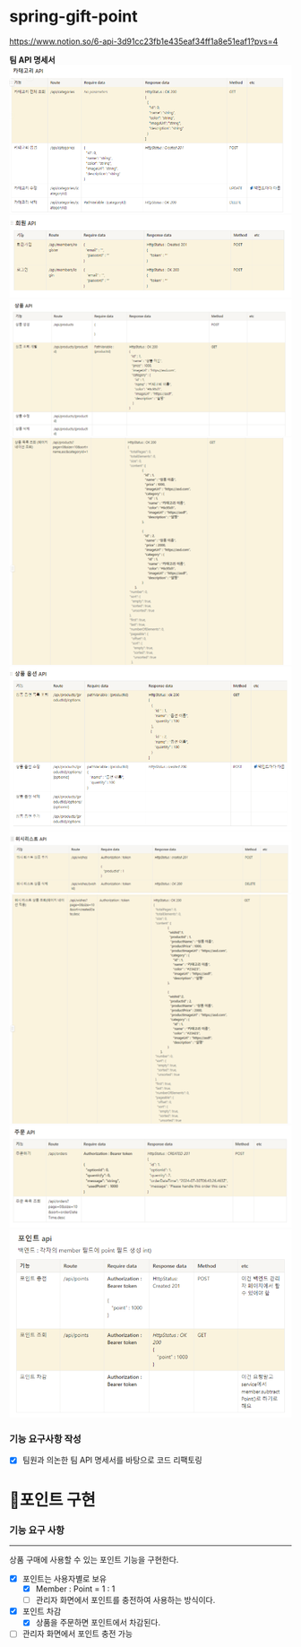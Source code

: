 # spring-gift-point

https://www.notion.so/6-api-3d91cc23fb1e435eaf34ff1a8e51eaf1?pvs=4



**팀 API 명세서**
![img_5.png](img_5.png)
![img_6.png](img_6.png)
![img_3.png](img_3.png)
![img_4.png](img_4.png)
![img_7.png](img_7.png)
![img_8.png](img_8.png)
![img_9.png](img_9.png)
![img_10.png](img_10.png)
![img_11.png](img_11.png)

### 기능 요구사항 작성
- [X] 팀원과 의논한 팀 API 명세서를 바탕으로 코드 리팩토링 

# 🚀포인트 구현

### 기능 요구 사항

---

상품 구매에 사용할 수 있는 포인트 기능을 구현한다.

- [X]  포인트는 사용자별로 보유
    - [X]  Member : Point = 1 : 1
    - [ ]  관리자 화면에서 포인트를 충전하여 사용하는 방식이다.
- [X]  포인트 차감
    - [X]  상품을 주문하면 포인트에서 차감된다.
- [ ]  관리자 화면에서 포인트 충전 가능